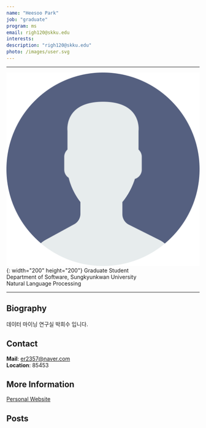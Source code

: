```yaml
---
name: "Heesoo Park"
job: "graduate"
program: ms
email: righ120@skku.edu
interests:
description: "righ120@skku.edu"
photo: /images/user.svg
---
```


<!-- Post name should be this form: name.md
        For example, Gildong Hong.md -->

<!-- Fill the contents where --Fill-- exists -->
<!-- The example is in '_authors/Jongwuk Lee.md' or '_authors/Jiwoo Kim.md'>

<!-- For 'name' front matter, follow this format: Gildong Hong -->
<!-- For 'job' front matter, choose the one of these: professor / graduate / undergraduate / alumni -->
<!-- For 'description' front matter, write down your email address and areas of interests.
        Email address is nessecary for graduate students.
        Follow this format: example@skku.edu / Computer Science -->

<hr>

![Photo](/images/user.svg){: width="200" height="200"}
Graduate Student<br>Department of Software, Sungkyunkwan University<br>Natural Language Processing

<!-- If you have a photo, then write that url in (). Photo can be anything with 200x200 size. -->
<!-- Fill the position, institution/department, interests
        For example, Graduate Student<br>Department of Software, Sungkyunkwan University<br>Recommender Systems, Natural Language Processing, Neuroimaging Analysis and Understanding -->

<hr>

## Biography
데이터 마이닝 연구실 박희수 입니다. <!-- Write your own biography contents. -->

## Contact
**Mail**: er2357@naver.com <!-- Write your own email address -->
<br>
**Location**: 85453 <!-- 85453 or your location address -->

## More Information
[Personal Website](https://machinereads.com/)

<!-- If you have some personal websites, then write the url here. -->
<!-- If you don't have them, then remove a line '[Persoal Website](--Fill--)' -->

## Posts

<!-- Nothing to do in Posts section -->
